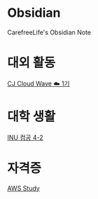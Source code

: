 # Obsidian

CarefreeLife's Obsidian Note

# 대외 활동
[CJ Cloud Wave ☁️ 1기](https://github.com/carefreelife98/Obsidian/blob/main/CJ%20Cloud%20Wave%20%E2%98%81%EF%B8%8F%201%EA%B8%B0/%20Final%20Project%20GooLoom%20-%20CGV/Final%20Project%20GooLoom%20-%20CGV.md)

# 대학 생활
[INU 컴공 4-2](https://github.com/carefreelife98/Obsidian/blob/main/INU%20%EC%BB%B4%EA%B3%B5%204-2/INU%20%EC%BB%B4%EA%B3%B5%204-2.md)
# 자격증
[AWS Study](https://github.com/carefreelife98/Obsidian/blob/main/AWS%20Study/SAA/AWS%20Services.md)
